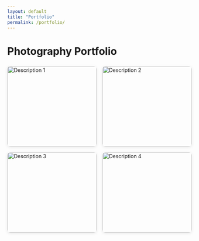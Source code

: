 ```yaml
---
layout: default
title: "Portfolio"
permalink: /portfolio/
---
```


<h1>Photography Portfolio</h1>

<div class="photo-grid">
  <img src="/assets/images/portfolio/photo1.jpg" alt="Description 1">
  <img src="/assets/images/portfolio/photo2.jpg" alt="Description 2">
  <img src="/assets/images/portfolio/photo3.jpg" alt="Description 3">
  <img src="/assets/images/portfolio/photo4.jpg" alt="Description 4">
</div>

<style>
.photo-grid {
  display: grid;
  grid-template-columns: repeat(auto-fit, minmax(220px, 1fr));
  gap: 1rem;
  margin-top: 1.5rem;
}
.photo-grid img {
  width: 100%;
  height: 220px;
  object-fit: cover;
  border-radius: 8px;
  box-shadow: 0 2px 8px rgba(0,0,0,0.1);
  transition: transform 0.2s ease;
}
.photo-grid img:hover {
  transform: scale(1.03);
}
</style>
